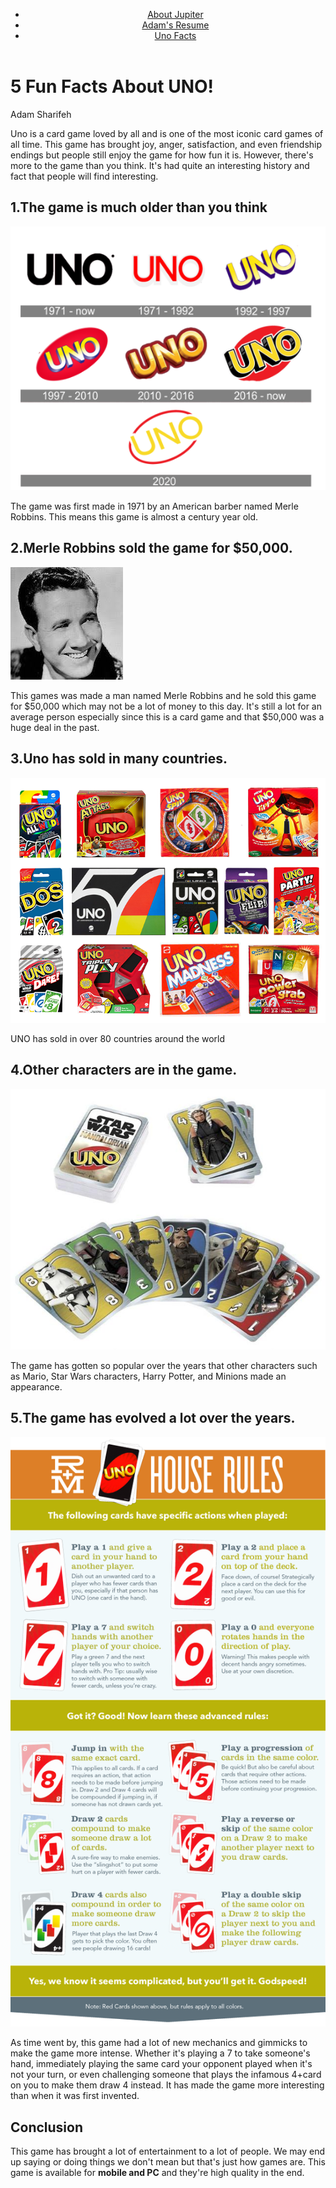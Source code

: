 <!Doctype html>
<html lang="en">
<head>
  <meta charset="utf-8">
  <title>Uno Facts</title>
  <link rel="stylesheet" href="css/style.css"> 
</head>
<body>
  <header id="main-header">
    <div class="nav-container">
      <nav class="navigation">
 	<ul>
          <li><a href="jupiter2.css">About Jupiter</a></li>
          <li><a href="resume.css">Adam's Resume</a></li>
          <li><a href="uno.css">Uno Facts</a></li>
	</ul>
      </nav>
    </div>
  </header>
  <div>
    <h1>5 Fun Facts About UNO!</h1>
    <p>Adam Sharifeh</p>
   <div id="box1">
    <p>Uno is a card game loved by all and is one of the most iconic card games of all time. This game has brought joy, anger, satisfaction, and even friendship endings but people still enjoy the game for how fun it is. However, there's more to the game than you think. It's had quite an interesting history and fact that people will find interesting.</p>
  </div>
  <section>
    <h2>1.The game is much older than you think</h2>
    <img src="media/image4.png" alt="Evolution of Uno and how old the game is">
    <div id= "box2">
    <p>The game was first made in 1971 by an American barber named Merle Robbins. This means this game is almost a century year old.</p>
    </div>
    <h2>2.Merle Robbins sold the game for $50,000.</h2>
    <img src="media/image5.jpeg" alt="Merle Robbins the creator of uno and how much he sold the game">
    <div id="box3">
    <p>This games was made a man named Merle Robbins and he sold this game for $50,000 which may not be a lot of money to this day. It's still a lot for an average person especially since this is a card game and that $50,000 was a huge deal in the past.</p>
    </div>
  </section> 
    
  <section>
    <h2>3.Uno has sold in many countries.</h2>
    <img src="media/image6.png" alt="Multiple internationals where Uno is sold.">
    <p>UNO has sold in over 80 countries around the world</p>
  </section>
  
  <section>
    <h2>4.Other characters are in the game.</h2>
    <img src="media/image7.jpeg" alt="Populr characters and franchises making an appearence in Uno">
    <div id="box4">
    <p> The game has gotten so popular over the years that other characters such as Mario, Star Wars characters, Harry Potter, and Minions made an appearance.</p>
    </div>
  </section>
  
  <section>
    <h2>5.The game has evolved a lot over the years.</h2>
    <img src="media/image8.png" alt="New mechanics and rules that Uno has developed over the years">
    <div id="box5">
    <p>As time went by, this game had a lot of new mechanics and gimmicks to make the game more intense. Whether it's playing a 7 to take someone's hand, immediately playing the same card your opponent played when it's not your turn, or even challenging someone that plays the infamous 4+card on you to make them draw 4 instead. It has made the game more interesting than when it was first invented.</p>
    </div>
    <h2>Conclusion</h2>
    <div id="box6">
    <p>This game has brought a lot of entertainment to a lot of people. We may end up saying or doing things we don't mean but that's just how games are. This game is available for <strong>mobile and PC</strong> and they're high quality in the end.</p>
    </div>
  </section>
</body>
</html>
